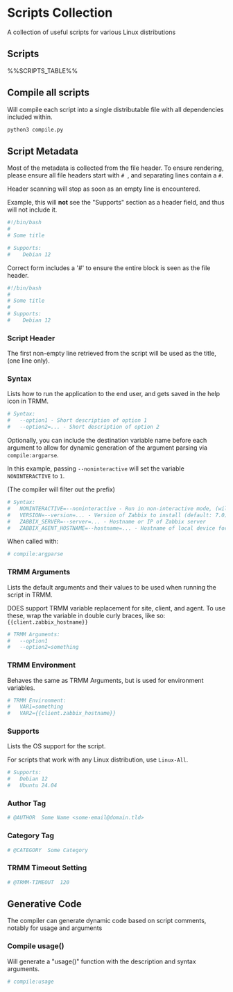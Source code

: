 # Scripts Collection

A collection of useful scripts for various Linux distributions

## Scripts

%%SCRIPTS_TABLE%%

## Compile all scripts

Will compile each script into a single distributable file with all dependencies included within.

```bash
python3 compile.py
```

## Script Metadata

Most of the metadata is collected from the file header.
To ensure rendering, please ensure all file headers start with `# `,
and separating lines contain a `#`.

Header scanning will stop as soon as an empty line is encountered.

Example, this will **not** see the "Supports" section as a header field, and thus will not include it.

```bash
#!/bin/bash
#
# Some title

# Supports:
#    Debian 12
```

Correct form includes a '#' to ensure the entire block is seen as the file header.

```bash
#!/bin/bash
#
# Some title
#
# Supports:
#    Debian 12
```

### Script Header

The first non-empty line retrieved from the script will be used as the title, (one line only).

### Syntax

Lists how to run the application to the end user, and gets saved in the help icon in TRMM.

```bash
# Syntax:
#   --option1 - Short description of option 1
#   --option2=... - Short description of option 2
```

Optionally, you can include the destination variable name before each argument
to allow for dynamic generation of the argument parsing via `compile:argparse`.

In this example, passing `--noninteractive` will set the variable `NONINTERACTIVE` to `1`.

(The compiler will filter out the prefix)

```bash
# Syntax:
#   NONINTERACTIVE=--noninteractive - Run in non-interactive mode, (will not ask for prompts)
#   VERSION=--version=... - Version of Zabbix to install (default: 7.0)
#   ZABBIX_SERVER=--server=... - Hostname or IP of Zabbix server
#   ZABBIX_AGENT_HOSTNAME=--hostname=... - Hostname of local device for matching with a Zabbix host entry
```

When called with:

```bash
# compile:argparse
```

### TRMM Arguments

Lists the default arguments and their values to be used when running the script in TRMM.

DOES support TRMM variable replacement for site, client, and agent.
To use these, wrap the variable in double curly braces, like so: `{{client.zabbix_hostname}}`

```bash
# TRMM Arguments:
#   --option1
#   --option2=something
```

### TRMM Environment

Behaves the same as TRMM Arguments, but is used for environment variables.

```bash
# TRMM Environment:
#   VAR1=something
#   VAR2={{client.zabbix_hostname}}
```

### Supports

Lists the OS support for the script.

For scripts that work with any Linux distribution, use `Linux-All`.

```bash
# Supports:
#   Debian 12
#   Ubuntu 24.04
```

### Author Tag

```bash
# @AUTHOR  Some Name <some-email@domain.tld>
```

### Category Tag

```bash
# @CATEGORY  Some Category
```

### TRMM Timeout Setting

```bash
# @TRMM-TIMEOUT  120
```

## Generative Code

The compiler can generate dynamic code based on script comments, notably for usage and arguments

### Compile usage()

Will generate a "usage()" function with the description and syntax arguments.

```bash
# compile:usage
```
